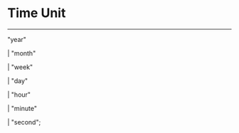 # Time Unit 
---

   "year"  
   
  | "month"
  
  | "week"
  
  | "day"
  
  | "hour"
  
  | "minute"
  
  | "second";
